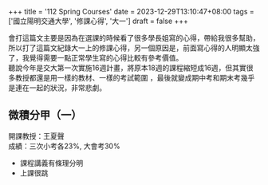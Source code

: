 +++
title = '112 Spring Courses'
date = 2023-12-29T13:10:47+08:00
tags = ['國立陽明交通大學', '修課心得', '大一']
draft = false
+++

會打這篇文主要是因為在選課的時候看了很多學長姐寫的心得，帶給我很多幫助，所以打了這篇文紀錄大一上的修課心得，另一個原因是，前面寫心得的人明顯太強了，我覺得需要一點正常學生寫的心得比較有參考價值。  
聽說今年是交大第一次實施16週計畫，將原本18週的課程縮短成16週，但其實很多教授都還是用一樣的教材、一樣的考試範圍
，最後就變成期中考和期末考幾乎是連在一起的狀況，非常悲劇。


## 微積分甲（一）
開課教授：王夏聲  
成績：三次小考各23%, 大會考30%  
- 課程講義有條理分明
- 上課很跳